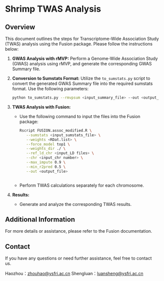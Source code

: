 

# Shrimp TWAS Analysis

## Overview

This document outlines the steps for Transcriptome-Wide Association Study (TWAS) analysis using the Fusion package. Please follow the instructions below:

1. **GWAS Analysis with rMVP:**
   Perform a Genome-Wide Association Study (GWAS) analysis using rMVP, and generate the corresponding GWAS Summary file.

2. **Conversion to Sumstats Format:**
   Utilize the `to_sumstats.py` script to convert the generated GWAS Summary file into the required sumstats format. Use the following parameters:
   ```bash
   python to_sumstats.py --rmvpsum <input_summary_file> --out <output_file_suffix> --N <sample_size>


3. **TWAS Analysis with Fusion:**
   - Use the following command to input the files into the Fusion package:
     ```bash
     Rscript FUSION.assoc_modified.R \
        --sumstats <input_sumstats_file> \
        --weights <RDat.list> \
        --force_model top1 \
        --weights_dir ./ \
        --ref_ld_chr <input_LD files> \
        --chr <input_chr number> \
        --max_impute 0.9 \
        --min_r2pred 0.5 \
        --out <output_file> 
 
     ```
   - Perform TWAS calculations separately for each chromosome.

4. **Results:**
   - Generate and analyze the corresponding TWAS results.

## Additional Information

For more details or assistance, please refer to the Fusion documentation.

## Contact

If you have any questions or need further assistance, feel free to contact us.

Haozhou：zhouhao@ysfri.ac.cn
Shengluan：luansheng@ysfri.ac.cn